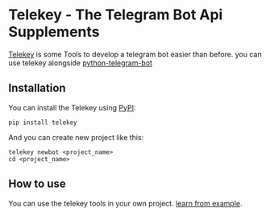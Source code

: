 # Telekey - The Telegram Bot Api Supplements

[Telekey](https://github.com/danialkeimasi/telekey) is some Tools to develop a telegram bot easier than before.
you can use telekey alongside [python-telegram-bot](https://github.com/python-telegram-bot/python-telegram-bot)

## Installation

You can install the Telekey using [PyPI](https://pypi.org/project/telekey/):

    pip install telekey

And you can create new project like this:

    telekey newbot <project_name>
    cd <project_name>


## How to use

You can use the telekey tools in your own project.
[learn from example](https://github.com/danialkeimasi/telekey/example).
